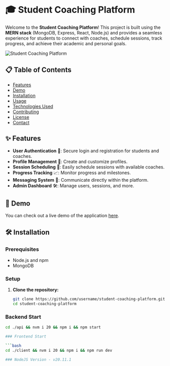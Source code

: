 # 🎓 Student Coaching Platform

Welcome to the **Student Coaching Platform**! This project is built using the **MERN stack** (MongoDB, Express, React, Node.js) and provides a seamless experience for students to connect with coaches, schedule sessions, track progress, and achieve their academic and personal goals.

![Student Coaching Platform](https://via.placeholder.com/800x300)

## 📋 Table of Contents

- [Features](#features)
- [Demo](#demo)
- [Installation](#installation)
- [Usage](#usage)
- [Technologies Used](#technologies-used)
- [Contributing](#contributing)
- [License](#license)
- [Contact](#contact)

## ✨ Features

- **User Authentication** 🔐: Secure login and registration for students and coaches.
- **Profile Management** 👤: Create and customize profiles.
- **Session Scheduling** 📅: Easily schedule sessions with available coaches.
- **Progress Tracking** 📈: Monitor progress and milestones.
- **Messaging System** 💬: Communicate directly within the platform.
- **Admin Dashboard** 🛠️: Manage users, sessions, and more.

## 🎥 Demo

You can check out a live demo of the application [here](https://example.com).

## 🛠️ Installation

### Prerequisites

- Node.js and npm
- MongoDB

### Setup

1. **Clone the repository:**
   ```sh
   git clone https://github.com/username/student-coaching-platform.git
   cd student-coaching-platform
   ```

### Backend Start

````bash
cd ./api && nvm i 20 && npm i && npm start

### Frontend Start

```bash
cd ./client && nvm i 20 && npm i && npm run dev

### NodeJS Version - v20.11.1

````
